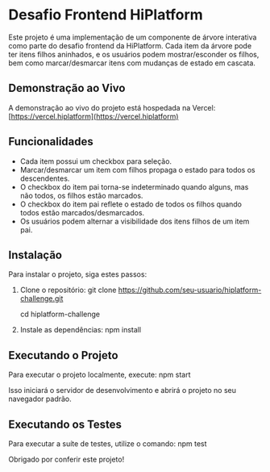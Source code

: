 # Desafio Frontend HiPlatform

Este projeto é uma implementação de um componente de árvore interativa como parte do desafio frontend da HiPlatform. Cada item da árvore pode ter itens filhos aninhados, e os usuários podem mostrar/esconder os filhos, bem como marcar/desmarcar itens com mudanças de estado em cascata.

## Demonstração ao Vivo

A demonstração ao vivo do projeto está hospedada na Vercel: [https://vercel.hiplatform](https://vercel.hiplatform)

## Funcionalidades

- Cada item possui um checkbox para seleção.
- Marcar/desmarcar um item com filhos propaga o estado para todos os descendentes.
- O checkbox do item pai torna-se indeterminado quando alguns, mas não todos, os filhos estão marcados.
- O checkbox do item pai reflete o estado de todos os filhos quando todos estão marcados/desmarcados.
- Os usuários podem alternar a visibilidade dos itens filhos de um item pai.

## Instalação

Para instalar o projeto, siga estes passos:

1. Clone o repositório:
   git clone https://github.com/seu-usuario/hiplatform-challenge.git
   
   cd hiplatform-challenge

3. Instale as dependências:
   npm install

## Executando o Projeto

Para executar o projeto localmente, execute:
npm start

Isso iniciará o servidor de desenvolvimento e abrirá o projeto no seu navegador padrão.

## Executando os Testes

Para executar a suíte de testes, utilize o comando:
npm test

Obrigado por conferir este projeto!
